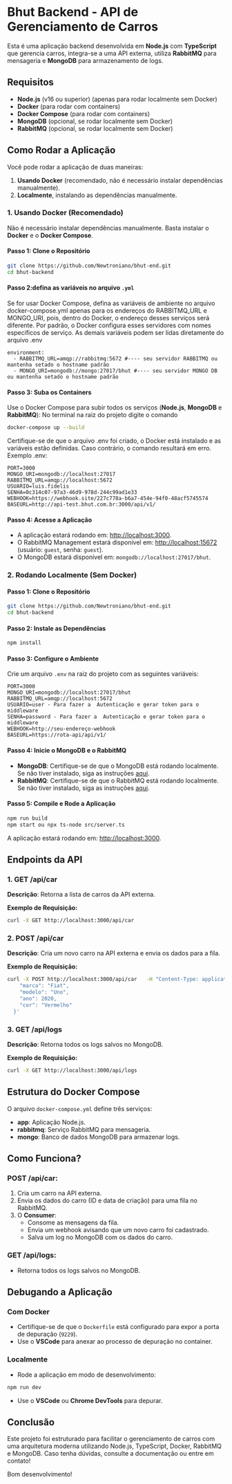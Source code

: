 # Bhut Backend - API de Gerenciamento de Carros

Esta é uma aplicação backend desenvolvida em **Node.js** com **TypeScript** que gerencia carros, integra-se a uma API externa, utiliza **RabbitMQ** para mensageria e **MongoDB** para armazenamento de logs.

## Requisitos

- **Node.js** (v16 ou superior) (apenas para rodar localmente sem Docker)
- **Docker** (para rodar com containers)
- **Docker Compose** (para rodar com containers)
- **MongoDB** (opcional, se rodar localmente sem Docker)
- **RabbitMQ** (opcional, se rodar localmente sem Docker)

## Como Rodar a Aplicação

Você pode rodar a aplicação de duas maneiras:
1. **Usando Docker** (recomendado, não é necessário instalar dependências manualmente).
2. **Localmente**, instalando as dependências manualmente.

### 1. Usando Docker (Recomendado)

Não é necessário instalar dependências manualmente. Basta instalar o **Docker** e o **Docker Compose**.

#### Passo 1: Clone o Repositório

```bash
git clone https://github.com/Newtroniano/bhut-end.git
cd bhut-backend
```

#### Passo 2:defina as variáveis no arquivo  `.yml`

Se for usar Docker Compose, defina as variáveis de ambiente no arquivo docker-compose.yml apenas para os endereços do RABBITMQ_URL e MONGO_URI, pois, dentro do Docker, o endereço desses serviços será diferente. Por padrão, o Docker configura esses servidores com nomes específicos de serviço. As demais variáveis podem ser lidas diretamente do arquivo .env

```
environment:
  - RABBITMQ_URL=amqp://rabbitmq:5672 #---- seu servidor RABBITMQ ou mantenha setado o hostname padrão
  - MONGO_URI=mongodb://mongo:27017/bhut #---- seu servidor MONGO DB ou mantenha setado o hostname padrão
```

#### Passo 3: Suba os Containers

Use o Docker Compose para subir todos os serviços (**Node.js**, **MongoDB** e **RabbitMQ**):
No terminal na raiz do projeto digite o comando 
```bash
docker-compose up --build
```
Certifique-se de que o arquivo .env foi criado, o Docker está instalado e as variáveis estão definidas. Caso contrário, o comando resultará em erro. Exemplo .env:
```
PORT=3000
MONGO_URI=mongodb://localhost:27017
RABBITMQ_URL=amqp://localhost:5672
USUARIO=luis.fidelis
SENHA=0c314c07-97a3-46d9-978d-244c99ad1e33
WEBHOOK=https://webhook.site/227c778a-b6a7-454e-94f0-48acf5745574
BASEURL=http://api-test.bhut.com.br:3000/api/v1/
```

#### Passo 4: Acesse a Aplicação

- A aplicação estará rodando em: [http://localhost:3000](http://localhost:3000).
- O RabbitMQ Management estará disponível em: [http://localhost:15672](http://localhost:15672) (usuário: `guest`, senha: `guest`).
- O MongoDB estará disponível em: `mongodb://localhost:27017/bhut`.

### 2. Rodando Localmente (Sem Docker)

#### Passo 1: Clone o Repositório

```bash
git clone https://github.com/Newtroniano/bhut-end.git
cd bhut-backend
```

#### Passo 2: Instale as Dependências

```bash
npm install
```

#### Passo 3: Configure o Ambiente

Crie um arquivo `.env` na raiz do projeto com as seguintes variáveis:

```
PORT=3000
MONGO_URI=mongodb://localhost:27017/bhut
RABBITMQ_URL=amqp://localhost:5672
USUARIO=user - Para fazer a  Autenticação e gerar token para o middleware
SENHA=password - Para fazer a  Autenticação e gerar token para o middleware
WEBHOOK=http://seu-endereço-webhook
BASEURL=https://rota-api/api/v1/
```

#### Passo 4: Inicie o MongoDB e o RabbitMQ

- **MongoDB**: Certifique-se de que o MongoDB está rodando localmente. Se não tiver instalado, siga as instruções [aqui](https://www.mongodb.com/docs/manual/installation/).
- **RabbitMQ**: Certifique-se de que o RabbitMQ está rodando localmente. Se não tiver instalado, siga as instruções [aqui](https://www.rabbitmq.com/download.html).

#### Passo 5: Compile e Rode a Aplicação

```bash
npm run build
npm start ou npx ts-node src/server.ts 
```

A aplicação estará rodando em: [http://localhost:3000](http://localhost:3000).

## Endpoints da API

### 1. **GET /api/car**
**Descrição**: Retorna a lista de carros da API externa.

**Exemplo de Requisição:**
```bash
curl -X GET http://localhost:3000/api/car
```

### 2. **POST /api/car**
**Descrição**: Cria um novo carro na API externa e envia os dados para a fila.

**Exemplo de Requisição:**
```bash
curl -X POST http://localhost:3000/api/car   -H "Content-Type: application/json"   -d '{
    "marca": "Fiat",
    "modelo": "Uno",
    "ano": 2020,
    "cor": "Vermelho"
  }'
```

### 3. **GET /api/logs**
**Descrição**: Retorna todos os logs salvos no MongoDB.

**Exemplo de Requisição:**
```bash
curl -X GET http://localhost:3000/api/logs
```

## Estrutura do Docker Compose

O arquivo `docker-compose.yml` define três serviços:

- **app**: Aplicação Node.js.
- **rabbitmq**: Serviço RabbitMQ para mensageria.
- **mongo**: Banco de dados MongoDB para armazenar logs.

## Como Funciona?

### **POST /api/car:**

1. Cria um carro na API externa.
2. Envia os dados do carro (ID e data de criação) para uma fila no RabbitMQ.
3. O **Consumer**:
   - Consome as mensagens da fila.
   - Envia um webhook avisando que um novo carro foi cadastrado.
   - Salva um log no MongoDB com os dados do carro.

### **GET /api/logs:**

- Retorna todos os logs salvos no MongoDB.

## Debugando a Aplicação

### **Com Docker**

- Certifique-se de que o `Dockerfile` está configurado para expor a porta de depuração (`9229`).
- Use o **VSCode** para anexar ao processo de depuração no container.

### **Localmente**

- Rode a aplicação em modo de desenvolvimento:

```bash
npm run dev
```

- Use o **VSCode** ou **Chrome DevTools** para depurar.

## Conclusão

Este projeto foi estruturado para facilitar o gerenciamento de carros com uma arquitetura moderna utilizando Node.js, TypeScript, Docker, RabbitMQ e MongoDB. Caso tenha dúvidas, consulte a documentação ou entre em contato!

Bom desenvolvimento!
